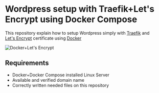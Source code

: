 # Wordpress setup with Traefik+Let's Encrypt using Docker Compose

  This repository explain how to setup Wordpress simply with [Traefik](https://docs.traefik.io) and [Let's Encrypt](https://letsencrypt.org/)
  certificate using [Docker](https://www.docker.com/)

  ![Docker+Let's Encrypt](https://clouding.io/kb/wp-content/uploads/2018/08/KB-Traefik-arquitectura-1024x535.png)

## Requirements

  + Docker+Docker Compose installed Linux Server
  + Available and verified domain name
  + Correctly written needed files on this repository
